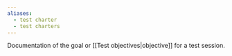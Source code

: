 ```yaml
---
aliases:
  - test charter
  - test charters
---
```


Documentation of the goal or [[Test objectives|objective]] for a test session.